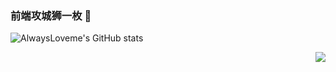 ### 前端攻城狮一枚 👋

![AlwaysLoveme's GitHub stats](https://github-readme-stats.vercel.app/api?username=AlwaysLoveme&show_icons=true&theme=tokyonight)

<!-- [![Top Langs](https://github-readme-stats.vercel.app/api/top-langs/?username=AlwaysLoveme)](https://github.com/AlwaysLoveme/github-readme-stats) -->

<img align="right" src="https://github-readme-stats.vercel.app/api/top-langs/?username=AlwaysLoveme" />
<!--
**AlwaysLoveme/AlwaysLoveme** is a ✨ _special_ ✨ repository because its `README.md` (this file) appears on your GitHub profile.

Here are some ideas to get you started:

- 🔭 I’m currently working on ...
- 🌱 I’m currently learning ...
- 👯 I’m looking to collaborate on ...
- 🤔 I’m looking for help with ...
- 💬 Ask me about ...
- 📫 How to reach me: ...
- 😄 Pronouns: ...
- ⚡ Fun fact: ...
-->
